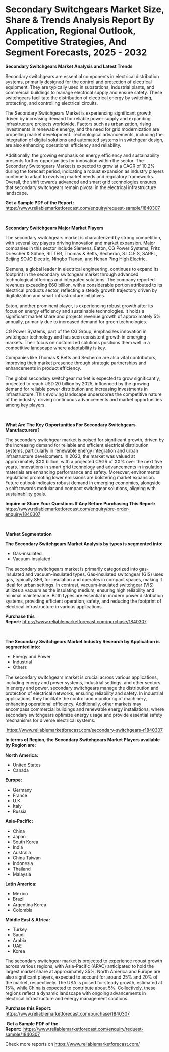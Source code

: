 <p><h1>Secondary Switchgears Market Size, Share & Trends Analysis Report By Application, Regional Outlook, Competitive Strategies, And Segment Forecasts, 2025 - 2032</h1></p><p><strong>Secondary Switchgears Market Analysis and Latest Trends</strong></p>
<p><p>Secondary switchgears are essential components in electrical distribution systems, primarily designed for the control and protection of electrical equipment. They are typically used in substations, industrial plants, and commercial buildings to manage electrical supply and ensure safety. These switchgears facilitate the distribution of electrical energy by switching, protecting, and controlling electrical circuits.</p><p>The Secondary Switchgears Market is experiencing significant growth, driven by increasing demand for reliable power supply and expanding infrastructure projects worldwide. Factors such as urbanization, rising investments in renewable energy, and the need for grid modernization are propelling market development. Technological advancements, including the integration of digital solutions and automated systems in switchgear design, are also enhancing operational efficiency and reliability.</p><p>Additionally, the growing emphasis on energy efficiency and sustainability presents further opportunities for innovation within the sector. The Secondary Switchgears Market is expected to grow at a CAGR of 10.2% during the forecast period, indicating a robust expansion as industry players continue to adapt to evolving market needs and regulatory frameworks. Overall, the shift towards advanced and smart grid technologies ensures that secondary switchgears remain pivotal in the electrical infrastructure landscape.</p></p>
<p><strong>Get a Sample PDF of the Report:&nbsp;</strong> <a href="https://www.reliablemarketforecast.com/enquiry/request-sample/1840307?utm_campaign=2534&utm_medium=2&utm_source=Github&utm_content=ia&utm_term=28022025&utm_id=secondary-switchgears">https://www.reliablemarketforecast.com/enquiry/request-sample/1840307</a></p>
<p>&nbsp;</p>
<p><strong>Secondary Switchgears Major Market Players</strong></p>
<p><p>The secondary switchgears market is characterized by strong competition, with several key players driving innovation and market expansion. Major companies in this sector include Siemens, Eaton, CG Power Systems, Fritz Driescher & Söhne, RITTER, Thomas & Betts, Secheron, S.I.C.E.S, SAREL, Beijing SOJO Electric, Ningbo Tianan, and Henan Ping High Electric.</p><p>Siemens, a global leader in electrical engineering, continues to expand its footprint in the secondary switchgear market through advanced technological offerings and integrated solutions. The company reported revenues exceeding €60 billion, with a considerable portion attributed to its electrical products sector, reflecting a steady growth trajectory driven by digitalization and smart infrastructure initiatives.</p><p>Eaton, another prominent player, is experiencing robust growth after its focus on energy efficiency and sustainable technologies. It holds a significant market share and projects revenue growth of approximately 5% annually, primarily due to increased demand for green technologies.</p><p>CG Power Systems, part of the CG Group, emphasizes innovation in switchgear technology and has seen consistent growth in emerging markets. Their focus on customized solutions positions them well in a competitive landscape where adaptability is key.</p><p>Companies like Thomas & Betts and Secheron are also vital contributors, improving their market presence through strategic partnerships and enhancements in product efficiency.</p><p>The global secondary switchgear market is expected to grow significantly, projected to reach USD 20 billion by 2025, influenced by the growing demand for reliable power distribution and increasing investments in infrastructure. This evolving landscape underscores the competitive nature of the industry, driving continuous advancements and market opportunities among key players.</p></p>
<p>&nbsp;</p>
<p><strong>What Are The Key Opportunities For Secondary Switchgears Manufacturers?</strong></p>
<p><p>The secondary switchgear market is poised for significant growth, driven by the increasing demand for reliable and efficient electrical distribution systems, particularly in renewable energy integration and urban infrastructure development. In 2023, the market was valued at approximately $XX billion, with a projected CAGR of XX% over the next five years. Innovations in smart grid technology and advancements in insulation materials are enhancing performance and safety. Moreover, environmental regulations promoting lower emissions are bolstering market expansion. Future outlook indicates robust demand in emerging economies, alongside a shift towards modular and compact switchgear solutions, aligning with sustainability goals.</p></p>
<p><strong>Inquire or Share Your Questions If Any Before Purchasing This Report:</strong> <a href="https://www.reliablemarketforecast.com/enquiry/pre-order-enquiry/1840307?utm_campaign=2534&utm_medium=2&utm_source=Github&utm_content=ia&utm_term=28022025&utm_id=secondary-switchgears">https://www.reliablemarketforecast.com/enquiry/pre-order-enquiry/1840307</a></p>
<p>&nbsp;</p>
<p><strong>Market Segmentation</strong></p>
<p><strong>The Secondary Switchgears Market Analysis by types is segmented into:</strong></p>
<p><ul><li>Gas-insulated</li><li>Vacuum-insulated</li></ul></p>
<p><p>The secondary switchgears market is primarily categorized into gas-insulated and vacuum-insulated types. Gas-insulated switchgear (GIS) uses gas, typically SF6, for insulation and operates in compact spaces, making it ideal for urban settings. In contrast, vacuum-insulated switchgear (VIS) utilizes a vacuum as the insulating medium, ensuring high reliability and minimal maintenance. Both types are essential in modern power distribution systems, providing efficient operation, safety, and reducing the footprint of electrical infrastructure in various applications.</p></p>
<p><strong>Purchase this Report:&nbsp;</strong><a href="https://www.reliablemarketforecast.com/purchase/1840307?utm_campaign=2534&utm_medium=2&utm_source=Github&utm_content=ia&utm_term=28022025&utm_id=secondary-switchgears">https://www.reliablemarketforecast.com/purchase/1840307</a></p>
<p>&nbsp;</p>
<p><strong>The Secondary Switchgears Market Industry Research by Application is segmented into:</strong></p>
<p><ul><li>Energy and Power</li><li>Industrial</li><li>Others</li></ul></p>
<p><p>The secondary switchgears market is crucial across various applications, including energy and power systems, industrial settings, and other sectors. In energy and power, secondary switchgears manage the distribution and protection of electrical networks, ensuring reliability and safety. In industrial applications, they facilitate the control and monitoring of machinery, enhancing operational efficiency. Additionally, other markets may encompass commercial buildings and renewable energy installations, where secondary switchgears optimize energy usage and provide essential safety mechanisms for diverse electrical systems.</p></p>
<p><a href="https://www.reliablemarketforecast.com/secondary-switchgears-r1840307?utm_campaign=2534&utm_medium=2&utm_source=Github&utm_content=ia&utm_term=28022025&utm_id=secondary-switchgears">&nbsp;https://www.reliablemarketforecast.com/secondary-switchgears-r1840307</a></p>
<p><strong>In terms of Region, the Secondary Switchgears Market Players available by Region are:</strong></p>
<p>
    <p> <strong> North America: </strong>
        <ul>
            <li>United States</li>
            <li>Canada</li>
        </ul>
        </p> 
    <p> <strong> Europe: </strong>
        <ul>
            <li>Germany</li>
            <li>France</li>
            <li>U.K.</li>
            <li>Italy</li>
            <li>Russia</li>
        </ul>
        </p> 
    <p> <strong> Asia-Pacific: </strong>
        <ul>
            <li>China</li>
            <li>Japan</li>
            <li>South Korea</li>
            <li>India</li>
            <li>Australia</li>
            <li>China Taiwan</li>
            <li>Indonesia</li>
            <li>Thailand</li>
            <li>Malaysia</li>
        </ul>
        </p> 
    <p> <strong> Latin America: </strong>
        <ul>
            <li>Mexico</li>
            <li>Brazil</li>
            <li>Argentina Korea</li>
            <li>Colombia</li>
        </ul>
        </p> 
    <p> <strong> Middle East & Africa: </strong>
        <ul>
            <li>Turkey</li>
            <li>Saudi</li>
            <li>Arabia</li>
            <li>UAE</li>
            <li>Korea</li>
        </ul>
    </p>
    </p>
<p><p>The secondary switchgear market is projected to experience robust growth across various regions, with Asia-Pacific (APAC) anticipated to hold the largest market share at approximately 35%. North America and Europe are also significant players, expected to account for around 25% and 20% of the market, respectively. The USA is poised for steady growth, estimated at 15%, while China is expected to contribute about 5%. Collectively, these regions reflect a dynamic landscape with ongoing advancements in electrical infrastructure and energy management solutions.</p></p>
<p><strong>Purchase this Report: </strong><a href="https://www.reliablemarketforecast.com/purchase/1840307?utm_campaign=2534&utm_medium=2&utm_source=Github&utm_content=ia&utm_term=28022025&utm_id=secondary-switchgears">https://www.reliablemarketforecast.com/purchase/1840307</a></p>
<p>&nbsp;<strong>Get a Sample PDF of the Report:&nbsp;&nbsp;</strong><a href="https://www.reliablemarketforecast.com/enquiry/request-sample/1840307?utm_campaign=2534&utm_medium=2&utm_source=Github&utm_content=ia&utm_term=28022025&utm_id=secondary-switchgears">https://www.reliablemarketforecast.com/enquiry/request-sample/1840307</a></p>
<p><strong></strong></p>
<p>Check more reports on <a href="https://www.reliablemarketforecast.com/?utm_campaign=2534&utm_medium=2&utm_source=Github&utm_content=ia&utm_term=28022025&utm_id=secondary-switchgears">https://www.reliablemarketforecast.com/</a></p>